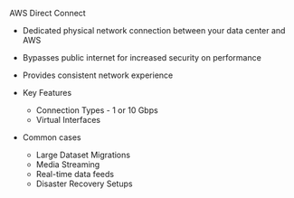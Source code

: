 AWS Direct Connect

- Dedicated physical network connection between your data center and AWS
- Bypasses public internet for increased security on performance
- Provides consistent network experience
- Key Features
    
    - Connection Types - 1 or 10 Gbps
    - Virtual Interfaces
- Common cases
    
    - Large Dataset Migrations
    - Media Streaming
    - Real-time data feeds
    - Disaster Recovery Setups